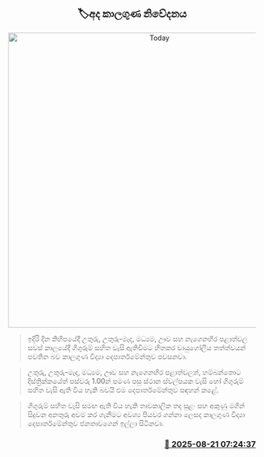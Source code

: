 <p align='center'><b><h2 align='center' title='Today's weather forecast'>🏷අද කාලගුණ නිවේදනය</h2></b></p>
<p align='center'><img src='https://helakuru.sgp1.cdn.digitaloceanspaces.com/esana/images/lib/weather-thumb-new-1[1].jpg' width='600' alt='Today's weather forecast'></p>

> ඉදිරි දින කිහිපයේදී උතුරු, උතුරු-මැද, මධ්‍යම, ඌව සහ නැගෙනහිර පළාත්වල සවස් කාලයේදී ගිගුරුම් සහිත වැසි ඇතිවීමට හිතකර වායුගෝලීය තත්ත්වයන් පවතින බව කාලගුණ විද්‍යා දෙපාර්තමේන්තුව පවසනවා.

> උතුරු, උතුරු-මැද, මධ්‍යම, ඌව සහ නැගෙනහිර පළාත්වලත්, හම්බන්තොට දිස්ත්‍රික්කයේත් පස්වරු 1.00න් පමණ පසු ස්ථාන ස්වල්පයක වැසි හෝ ගිගුරුම් සහිත වැසි ඇති විය හැකි බවයි එම දෙපාර්තමේන්තුව සඳහන් කළේ.

> ගිගුරුම් සහිත වැසි සමඟ ඇති විය හැකි තාවකාලික තද සුළං සහ අකුණු මගින් සිදුවන අනතුරු අවම කර ගැනීමට අවශ්‍ය පියවර ගන්නා ලෙසද කාලගුණ විද්‍යා දෙපාර්තමේන්තුව ජනතාවගෙන් ඉල්ලා සිටිනවා.



<h3 align='right'><a href='https://www.helakuru.lk/esana/p/112884/'>📅 2025-08-21 07:24:37</a></h3>
